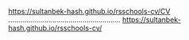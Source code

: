  https://sultanbek-hash.github.io/rsschools-cv/CV
 ........................................................
https://sultanbek-hash.github.io/rsschools-cv/
